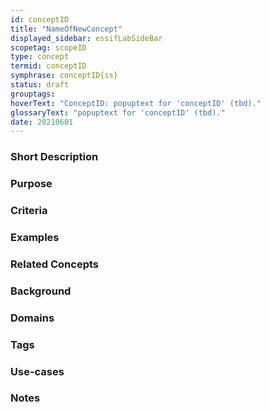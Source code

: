 ```yaml
---
id: conceptID
title: "NameOfNewConcept"
displayed_sidebar: essifLabSideBar
scopetag: scopeID
type: concept
termid: conceptID
symphrase: conceptID{ss}
status: draft
grouptags:
hoverText: "ConceptID: popuptext for 'conceptID' (tbd)."
glossaryText: "popuptext for 'conceptID' (tbd)."
date: 20210601
---
```

<!--A concept tries to capture the idea behind a classification of entities, allowing us to reason about everything in the class as if it were one thing. This file specifies the idea(s) that, within the scope of `<existing-scopeID>` will be referred to using `<New Term>`.
Please fill in the placeholders in this file as follows:
- `<existing-scopeID>`: machine readable text that identifies the scope in which this term is defined;
- `<Existing Scope>`: human readable text that identifies the scope in which this term is defined;
- `<new-termID>`: machine readable text that identifies this term within `<existing-scopeID>`;
- `<New Term>`: human readable text that identifies this term within `<Existing Scope>`;
-->

### Short Description
<!--REQUIRED--in 1-3 sentences that describe the concept to a layperson with reasonable accuracy.-->

### Purpose
<!--Describe why the concept is needed. What purposes does it serve? What can you do with it that you cannot do (as well) without it? What objectives does it help realize? Why is this concept relevant within its scope of definition?-->

### Criteria
<!--REQUIRED--How is this concept different from related ideas? What are essential characteristics that must be true? This is where you specify the [intensional definition](https://en.wikipedia.org/wiki/Extensional_and_intensional_definitions) of the concept, i.e. the necessary and sufficient conditions for when the term should be used. This makes that the concept becomes crystal clear. In the case of nouns, this is equivalent to specifying the properties that an object needs to have in order to be counted as a referent of the term.-->

### Examples
<!--Provide a few sentences in which you give examples that obviously qualify as instances of `<New Term>`, and that do NOT obviously qualify. Also, provide examples that are not (so) obvious, but help users to better understand its intension.-->

### Related Concepts
<!--Link to any concepts that are similar but distinct, with a note about the relationship.-->

### Background
<!--Mention and link to the patterns in which this concept plays a (significant) role (possibly explaining the reason/purpose if appropriate), e.g.: The %%terminology pattern|pattern-terminology%% provides an overview of how this concept fits in with related concepts.-->

### Domains
<!--In which general knowledge ecosystems or mental model families does this concept play a role?-->

### Tags
<!--Add hash tags here that allow us to group concepts in useful ways.-->

### Use-cases
<!--This (optional) section specifies an (optional) introductory paragraph, and a level-3 (i.e. `###`) subsection for every use case it describes. Every such use-case SHOULD
- describe the situation/context of the use-case;
- show how to apply `<New Term>` to/in that situation;
- shows the relevance of having `<New Term>` for the use-case as opposed to not having it.-->

### Notes
<!--This (optional) section is the place to put anything for which there is no other good place to put it.-->

<!--
---
### Footnotes

[//]: # This (optional) section contains any footnotes that may have been specified in the text above.

[^1]: the text for footnote [^1] goes here.

-->